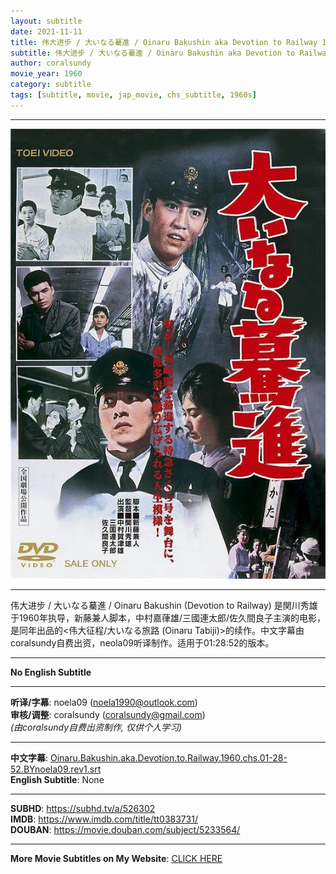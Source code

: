 ```yaml
---
layout: subtitle
date: 2021-11-11
title: 伟大进步 / 大いなる驀進 / Oinaru Bakushin aka Devotion to Railway 1960 Subtitle (Chinese)
subtitle: 伟大进步 / 大いなる驀進 / Oinaru Bakushin aka Devotion to Railway 1960 Subtitle (Chinese)
author: coralsundy
movie_year: 1960
category: subtitle
tags: [subtitle, movie, jap_movie, chs_subtitle, 1960s]
---
```


------

<img src="../assets/tt0383731.jpg" alt="tt0383731_cover_art" />

------

伟大进步 / 大いなる驀進 / Oinaru Bakushin (Devotion to Railway) 是関川秀雄于1960年执导，新藤兼人脚本，中村嘉葎雄/三國連太郎/佐久間良子主演的电影，是同年出品的<伟大征程/大いなる旅路 (Oinaru Tabiji)>的续作。中文字幕由coralsundy自费出资，neola09听译制作。适用于01:28:52的版本。

------

**No English Subtitle**

------

**听译/字幕**: noela09 (noela1990@outlook.com)<br>
**审核/调整**: coralsundy (coralsundy@gmail.com)<br>
*(由coralsundy自费出资制作, 仅供个人学习)*

------

**中文字幕**: [Oinaru.Bakushin.aka.Devotion.to.Railway.1960.chs.01-28-52.BYnoela09.rev1.srt](../subtitles/Oinaru.Bakushin.aka.Devotion.to.Railway.1960.chs.01-28-52.BYnoela09.rev1.srt)<br>
**English Subtitle**: None

------

**SUBHD**: <https://subhd.tv/a/526302><br>
**IMDB**: <https://www.imdb.com/title/tt0383731/><br>
**DOUBAN**: <https://movie.douban.com/subject/5233564/>

------

**More Movie Subtitles on My Website**: <a href='{% post_url 2021-01-10-subtitles-summary-list %}'>CLICK HERE</a>


